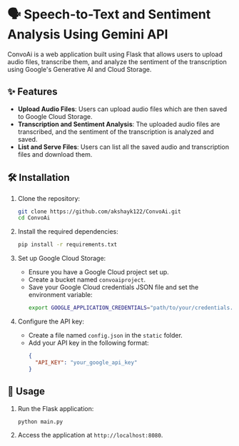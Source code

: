 
# 🗣️ Speech-to-Text and Sentiment Analysis Using Gemini API

ConvoAi is a web application built using Flask that allows users to upload audio files, transcribe them, and analyze the sentiment of the transcription using Google's Generative AI and Cloud Storage.

## ✨ Features

- **Upload Audio Files**: Users can upload audio files which are then saved to Google Cloud Storage.
- **Transcription and Sentiment Analysis**: The uploaded audio files are transcribed, and the sentiment of the transcription is analyzed and saved.
- **List and Serve Files**: Users can list all the saved audio and transcription files and download them.

## 🛠️ Installation

1. Clone the repository:
   ```bash
   git clone https://github.com/akshayk122/ConvoAi.git
   cd ConvoAi
   ```

2. Install the required dependencies:
   ```bash
   pip install -r requirements.txt
   ```

3. Set up Google Cloud Storage:
   - Ensure you have a Google Cloud project set up.
   - Create a bucket named `convoaiproject`.
   - Save your Google Cloud credentials JSON file and set the environment variable:
     ```bash
     export GOOGLE_APPLICATION_CREDENTIALS="path/to/your/credentials.json"
     ```

4. Configure the API key:
   - Create a file named `config.json` in the `static` folder.
   - Add your API key in the following format:
     ```json
     {
       "API_KEY": "your_google_api_key"
     }
     ```

## 🚀 Usage

1. Run the Flask application:
   ```bash
   python main.py
   ```

2. Access the application at `http://localhost:8080`.
